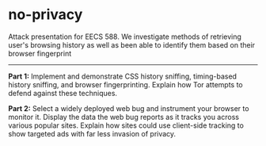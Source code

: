 no-privacy
==========

Attack presentation for EECS 588. We investigate methods of retrieving user's browsing history as well as been able to identify them based on their browser fingerprint

-----------
<b>Part 1:</b> Implement and demonstrate CSS history sniffing, timing-based history sniffing, and browser fingerprinting. Explain how Tor attempts to defend against these techniques. 

<b>Part 2:</b> Select a widely deployed web bug and instrument your browser to monitor it. Display the data the web bug reports as it tracks you across various popular sites. Explain how sites could use client-side tracking to show targeted ads with far less invasion of privacy.
